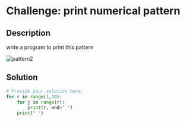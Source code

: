 # Challenge: print numerical pattern

## Description

write a program to print this pattern

![pattern2](https://github.com/user-attachments/assets/bc081805-0e7f-48f6-a1ed-5dcf1358f6d8)

## Solution

```python
# Provide your solution here.
for r in range(1,10):
    for j in range(r):
        print(r, end=" ")
    print(" ")
    


